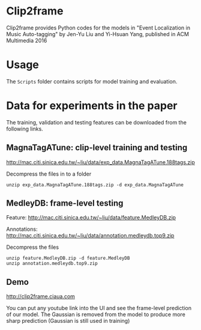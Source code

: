 Clip2frame
==========

Clip2frame provides Python codes for the models in "Event Localization in Music Auto-tagging" by Jen-Yu Liu and Yi-Hsuan Yang, published in ACM Multimedia 2016


Usage
=====
The `Scripts` folder contains scripts for model training and evaluation.





Data for experiments in the paper
=================================
The training, validation and testing features can be downloaded from the following links.

MagnaTagATune: clip-level training and testing
----------------------------------------------
http://mac.citi.sinica.edu.tw/~liu/data/exp_data.MagnaTagATune.188tags.zip

Decompress the files in to a folder
```
unzip exp_data.MagnaTagATune.188tags.zip -d exp_data.MagnaTagATune
```


MedleyDB: frame-level testing
-----------------------------
Feature:
http://mac.citi.sinica.edu.tw/~liu/data/feature.MedleyDB.zip

Annotations:
http://mac.citi.sinica.edu.tw/~liu/data/annotation.medleydb.top9.zip

Decompress the files
```
unzip feature.MedleyDB.zip -d feature.MedleyDB
unzip annotation.medleydb.top9.zip
```




Demo
-----
http://clip2frame.ciaua.com

You can put any youtube link into the UI and see the frame-level prediction of our model.
The Gaussian is removed from the model to produce more sharp prediction (Gaussian is still used in training)

